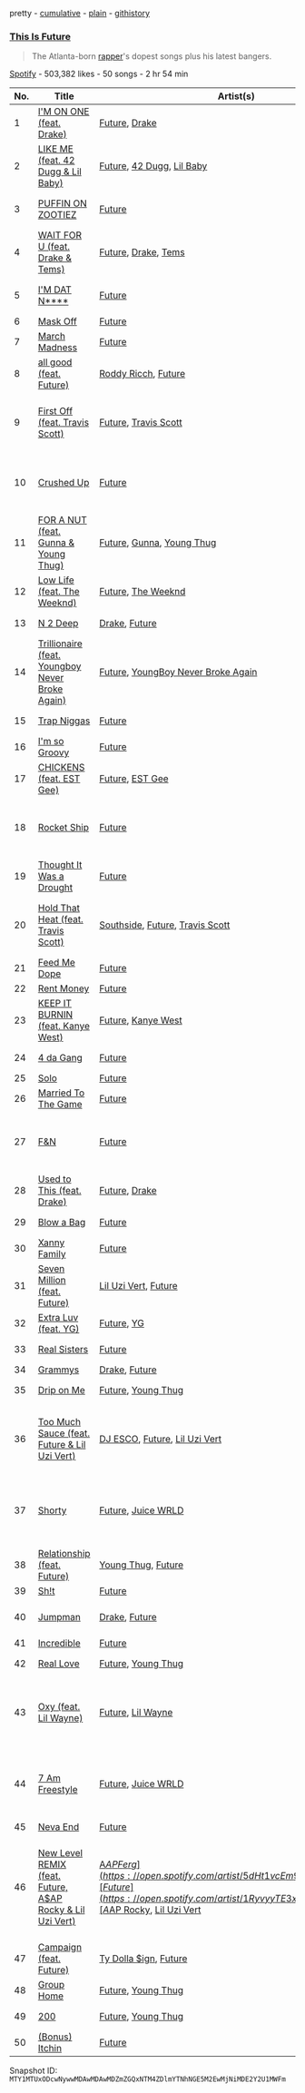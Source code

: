 pretty - [cumulative](/playlists/cumulative/37i9dQZF1DWVstK6FYh8Nw.md) - [plain](/playlists/plain/37i9dQZF1DWVstK6FYh8Nw) - [githistory](https://github.githistory.xyz/mackorone/spotify-playlist-archive/blob/main/playlists/plain/37i9dQZF1DWVstK6FYh8Nw)

### [This Is Future](https://open.spotify.com/playlist/37i9dQZF1DWVstK6FYh8Nw)

> The Atlanta\-born <a href="spotify:artist:1RyvyyTE3xzB2ZywiAwp0i">rapper</a>'s dopest songs plus his latest bangers.

[Spotify](https://open.spotify.com/user/spotify) - 503,382 likes - 50 songs - 2 hr 54 min

| No. | Title | Artist(s) | Album | Length |
|---|---|---|---|---|
| 1 | [I'M ON ONE \(feat\. Drake\)](https://open.spotify.com/track/6wyhUr4Xw8z5uSy0AhoZfU) | [Future](https://open.spotify.com/artist/1RyvyyTE3xzB2ZywiAwp0i), [Drake](https://open.spotify.com/artist/3TVXtAsR1Inumwj472S9r4) | [I NEVER LIKED YOU](https://open.spotify.com/album/6tE9Dnp2zInFij4jKssysL) | 3:56 |
| 2 | [LIKE ME \(feat\. 42 Dugg & Lil Baby\)](https://open.spotify.com/track/3gOL6mYIq19Oq8raxIntrV) | [Future](https://open.spotify.com/artist/1RyvyyTE3xzB2ZywiAwp0i), [42 Dugg](https://open.spotify.com/artist/45gHcnDnMC15sgx3VL7ROG), [Lil Baby](https://open.spotify.com/artist/5f7VJjfbwm532GiveGC0ZK) | [I NEVER LIKED YOU](https://open.spotify.com/album/6ViO9Wx6dWzeUq6DmGTaHl) | 2:12 |
| 3 | [PUFFIN ON ZOOTIEZ](https://open.spotify.com/track/1qMMYpVatbRITKCfq1gasi) | [Future](https://open.spotify.com/artist/1RyvyyTE3xzB2ZywiAwp0i) | [I NEVER LIKED YOU](https://open.spotify.com/album/6tE9Dnp2zInFij4jKssysL) | 2:52 |
| 4 | [WAIT FOR U \(feat\. Drake & Tems\)](https://open.spotify.com/track/59nOXPmaKlBfGMDeOVGrIK) | [Future](https://open.spotify.com/artist/1RyvyyTE3xzB2ZywiAwp0i), [Drake](https://open.spotify.com/artist/3TVXtAsR1Inumwj472S9r4), [Tems](https://open.spotify.com/artist/687cZJR45JO7jhk1LHIbgq) | [I NEVER LIKED YOU](https://open.spotify.com/album/6tE9Dnp2zInFij4jKssysL) | 3:09 |
| 5 | [I'M DAT N\*\*\*\*](https://open.spotify.com/track/0AAVJIN4plafvmNKqRCltG) | [Future](https://open.spotify.com/artist/1RyvyyTE3xzB2ZywiAwp0i) | [I NEVER LIKED YOU](https://open.spotify.com/album/6tE9Dnp2zInFij4jKssysL) | 4:31 |
| 6 | [Mask Off](https://open.spotify.com/track/0VgkVdmE4gld66l8iyGjgx) | [Future](https://open.spotify.com/artist/1RyvyyTE3xzB2ZywiAwp0i) | [FUTURE](https://open.spotify.com/album/17FBoXK1NU2rvJBbzdzw0r) | 3:24 |
| 7 | [March Madness](https://open.spotify.com/track/3WcC6NH9J77xPEvj1SOL7z) | [Future](https://open.spotify.com/artist/1RyvyyTE3xzB2ZywiAwp0i) | [56 Nights](https://open.spotify.com/album/4Mqt4zRLIwFtZyzh7tAUQE) | 4:04 |
| 8 | [all good \(feat\. Future\)](https://open.spotify.com/track/4tEArA9SQlyNrBHpjNZAWM) | [Roddy Ricch](https://open.spotify.com/artist/757aE44tKEUQEqRuT6GnEB), [Future](https://open.spotify.com/artist/1RyvyyTE3xzB2ZywiAwp0i) | [LIVE LIFE FAST](https://open.spotify.com/album/1eVrpJbHRLBbioB9sb5b94) | 3:32 |
| 9 | [First Off \(feat\. Travis Scott\)](https://open.spotify.com/track/3WRIaWsws011vHMd9uzPjG) | [Future](https://open.spotify.com/artist/1RyvyyTE3xzB2ZywiAwp0i), [Travis Scott](https://open.spotify.com/artist/0Y5tJX1MQlPlqiwlOH1tJY) | [Future Hndrxx Presents: The WIZRD](https://open.spotify.com/album/3LpIwZdzFwc10psLingT8x) | 3:48 |
| 10 | [Crushed Up](https://open.spotify.com/track/7wcyO1rrH3Ru4t659IjG41) | [Future](https://open.spotify.com/artist/1RyvyyTE3xzB2ZywiAwp0i) | [Future Hndrxx Presents: The WIZRD](https://open.spotify.com/album/3LpIwZdzFwc10psLingT8x) | 2:29 |
| 11 | [FOR A NUT \(feat\. Gunna & Young Thug\)](https://open.spotify.com/track/7HCX1Ch3mklJyEdpwPZBFW) | [Future](https://open.spotify.com/artist/1RyvyyTE3xzB2ZywiAwp0i), [Gunna](https://open.spotify.com/artist/2hlmm7s2ICUX0LVIhVFlZQ), [Young Thug](https://open.spotify.com/artist/50co4Is1HCEo8bhOyUWKpn) | [I NEVER LIKED YOU](https://open.spotify.com/album/6tE9Dnp2zInFij4jKssysL) | 3:27 |
| 12 | [Low Life \(feat\. The Weeknd\)](https://open.spotify.com/track/7EiZI6JVHllARrX9PUvAdX) | [Future](https://open.spotify.com/artist/1RyvyyTE3xzB2ZywiAwp0i), [The Weeknd](https://open.spotify.com/artist/1Xyo4u8uXC1ZmMpatF05PJ) | [EVOL](https://open.spotify.com/album/3jJKDKdlwRS584zUlHV2Ly) | 5:13 |
| 13 | [N 2 Deep](https://open.spotify.com/track/34D6FJysnQioVingDKufuf) | [Drake](https://open.spotify.com/artist/3TVXtAsR1Inumwj472S9r4), [Future](https://open.spotify.com/artist/1RyvyyTE3xzB2ZywiAwp0i) | [Certified Lover Boy](https://open.spotify.com/album/3SpBlxme9WbeQdI9kx7KAV) | 4:33 |
| 14 | [Trillionaire \(feat\. Youngboy Never Broke Again\)](https://open.spotify.com/track/740kQ8xwSGloumdiKR5Cwz) | [Future](https://open.spotify.com/artist/1RyvyyTE3xzB2ZywiAwp0i), [YoungBoy Never Broke Again](https://open.spotify.com/artist/7wlFDEWiM5OoIAt8RSli8b) | [High Off Life](https://open.spotify.com/album/4bNPOFOzxGhF5jhfIK6lit) | 2:47 |
| 15 | [Trap Niggas](https://open.spotify.com/track/6elNeXUhiuHPD9hH5rocQi) | [Future](https://open.spotify.com/artist/1RyvyyTE3xzB2ZywiAwp0i) | [DS2 \(Deluxe\)](https://open.spotify.com/album/0fUy6IdLHDpGNwavIlhEsl) | 3:03 |
| 16 | [I'm so Groovy](https://open.spotify.com/track/2Nfd2ITp4WkI1aoZlYpZwg) | [Future](https://open.spotify.com/artist/1RyvyyTE3xzB2ZywiAwp0i) | [FUTURE](https://open.spotify.com/album/17FBoXK1NU2rvJBbzdzw0r) | 4:21 |
| 17 | [CHICKENS \(feat\. EST Gee\)](https://open.spotify.com/track/53wBhj706wDMNuBj4FJ0RI) | [Future](https://open.spotify.com/artist/1RyvyyTE3xzB2ZywiAwp0i), [EST Gee](https://open.spotify.com/artist/4FlG0V0jhLO4qGpayFOphj) | [I NEVER LIKED YOU](https://open.spotify.com/album/6tE9Dnp2zInFij4jKssysL) | 3:15 |
| 18 | [Rocket Ship](https://open.spotify.com/track/4HfaOznGhHYWqPtpLYz2PB) | [Future](https://open.spotify.com/artist/1RyvyyTE3xzB2ZywiAwp0i) | [Future Hndrxx Presents: The WIZRD](https://open.spotify.com/album/3LpIwZdzFwc10psLingT8x) | 1:56 |
| 19 | [Thought It Was a Drought](https://open.spotify.com/track/5ihDGnhQgMA0F0tk9fNLlA) | [Future](https://open.spotify.com/artist/1RyvyyTE3xzB2ZywiAwp0i) | [DS2 \(Deluxe\)](https://open.spotify.com/album/0fUy6IdLHDpGNwavIlhEsl) | 4:25 |
| 20 | [Hold That Heat \(feat\. Travis Scott\)](https://open.spotify.com/track/6OrTKLtcF7EBayOV2QqkSK) | [Southside](https://open.spotify.com/artist/23DYJsw4uSCguIqiTIDtcN), [Future](https://open.spotify.com/artist/1RyvyyTE3xzB2ZywiAwp0i), [Travis Scott](https://open.spotify.com/artist/0Y5tJX1MQlPlqiwlOH1tJY) | [Hold That Heat \(feat\. Travis Scott\)](https://open.spotify.com/album/27rslGtWf5WEDhLlG05r12) | 3:41 |
| 21 | [Feed Me Dope](https://open.spotify.com/track/3lyeSiAIdLoZUHhV8psOTI) | [Future](https://open.spotify.com/artist/1RyvyyTE3xzB2ZywiAwp0i) | [SUPER SLIMEY](https://open.spotify.com/album/187UNqZ7MX3neMYkkevmdm) | 2:46 |
| 22 | [Rent Money](https://open.spotify.com/track/5W9QCBJ6Em0XWX333YrNhc) | [Future](https://open.spotify.com/artist/1RyvyyTE3xzB2ZywiAwp0i) | [FUTURE](https://open.spotify.com/album/17FBoXK1NU2rvJBbzdzw0r) | 4:25 |
| 23 | [KEEP IT BURNIN \(feat\. Kanye West\)](https://open.spotify.com/track/7rWCWzPRftzZTZtIyQtaDU) | [Future](https://open.spotify.com/artist/1RyvyyTE3xzB2ZywiAwp0i), [Kanye West](https://open.spotify.com/artist/5K4W6rqBFWDnAN6FQUkS6x) | [I NEVER LIKED YOU](https://open.spotify.com/album/6tE9Dnp2zInFij4jKssysL) | 3:27 |
| 24 | [4 da Gang](https://open.spotify.com/track/3IJ6BBFLD2I2CH3hHFQj3O) | [Future](https://open.spotify.com/artist/1RyvyyTE3xzB2ZywiAwp0i) | [SUPER SLIMEY](https://open.spotify.com/album/187UNqZ7MX3neMYkkevmdm) | 3:07 |
| 25 | [Solo](https://open.spotify.com/track/4lH6nENd1y81jp7Yt9lTBX) | [Future](https://open.spotify.com/artist/1RyvyyTE3xzB2ZywiAwp0i) | [HNDRXX](https://open.spotify.com/album/7K6OykPbezfgKgBufihn6X) | 4:25 |
| 26 | [Married To The Game](https://open.spotify.com/track/4Kup1kDTLoJaUMgpGFPqau) | [Future](https://open.spotify.com/artist/1RyvyyTE3xzB2ZywiAwp0i) | [Project E.T.](https://open.spotify.com/album/3C3RvTGChyw9k6A2uaa2B3) | 2:10 |
| 27 | [F&N](https://open.spotify.com/track/5YP6yKgGGsXKukqxXypVAf) | [Future](https://open.spotify.com/artist/1RyvyyTE3xzB2ZywiAwp0i) | [Future Hndrxx Presents: The WIZRD](https://open.spotify.com/album/3LpIwZdzFwc10psLingT8x) | 3:09 |
| 28 | [Used to This \(feat\. Drake\)](https://open.spotify.com/track/3V8sM5OOG6YfDuDLa2IIYJ) | [Future](https://open.spotify.com/artist/1RyvyyTE3xzB2ZywiAwp0i), [Drake](https://open.spotify.com/artist/3TVXtAsR1Inumwj472S9r4) | [Used to This \(feat\. Drake\)](https://open.spotify.com/album/0BR3ra3Bqf6ZBJbD8t4tIu) | 3:00 |
| 29 | [Blow a Bag](https://open.spotify.com/track/6ycYqFnXnjMOwMvEMbEpUk) | [Future](https://open.spotify.com/artist/1RyvyyTE3xzB2ZywiAwp0i) | [DS2 \(Deluxe\)](https://open.spotify.com/album/0fUy6IdLHDpGNwavIlhEsl) | 3:14 |
| 30 | [Xanny Family](https://open.spotify.com/track/0BzDQgmeRdA4V71VhfBvXT) | [Future](https://open.spotify.com/artist/1RyvyyTE3xzB2ZywiAwp0i) | [EVOL](https://open.spotify.com/album/3jJKDKdlwRS584zUlHV2Ly) | 3:05 |
| 31 | [Seven Million \(feat\. Future\)](https://open.spotify.com/track/6j0teRL3WdExzqmy334sh5) | [Lil Uzi Vert](https://open.spotify.com/artist/4O15NlyKLIASxsJ0PrXPfz), [Future](https://open.spotify.com/artist/1RyvyyTE3xzB2ZywiAwp0i) | [The Perfect LUV Tape](https://open.spotify.com/album/6LX75kNicFqjjiAOeZgN67) | 3:02 |
| 32 | [Extra Luv \(feat\. YG\)](https://open.spotify.com/track/1tlBuoIRrtqFs9bE9dmli5) | [Future](https://open.spotify.com/artist/1RyvyyTE3xzB2ZywiAwp0i), [YG](https://open.spotify.com/artist/0A0FS04o6zMoto8OKPsDwY) | [FUTURE](https://open.spotify.com/album/17FBoXK1NU2rvJBbzdzw0r) | 4:06 |
| 33 | [Real Sisters](https://open.spotify.com/track/5GhJq5J9ZWIEDZdyw7EWzt) | [Future](https://open.spotify.com/artist/1RyvyyTE3xzB2ZywiAwp0i) | [DS2 \(Deluxe\)](https://open.spotify.com/album/0fUy6IdLHDpGNwavIlhEsl) | 2:53 |
| 34 | [Grammys](https://open.spotify.com/track/5e574bhjycX1eH2l4Auage) | [Drake](https://open.spotify.com/artist/3TVXtAsR1Inumwj472S9r4), [Future](https://open.spotify.com/artist/1RyvyyTE3xzB2ZywiAwp0i) | [Views](https://open.spotify.com/album/40GMAhriYJRO1rsY4YdrZb) | 3:40 |
| 35 | [Drip on Me](https://open.spotify.com/track/2ya9d4B06EQ8Fpj5SSqiTH) | [Future](https://open.spotify.com/artist/1RyvyyTE3xzB2ZywiAwp0i), [Young Thug](https://open.spotify.com/artist/50co4Is1HCEo8bhOyUWKpn) | [SUPER SLIMEY](https://open.spotify.com/album/187UNqZ7MX3neMYkkevmdm) | 3:19 |
| 36 | [Too Much Sauce \(feat\. Future & Lil Uzi Vert\)](https://open.spotify.com/track/5oyUurs28XRagLa8lgm6V3) | [DJ ESCO](https://open.spotify.com/artist/2J0JN7EFN10G1Tty6hX0AN), [Future](https://open.spotify.com/artist/1RyvyyTE3xzB2ZywiAwp0i), [Lil Uzi Vert](https://open.spotify.com/artist/4O15NlyKLIASxsJ0PrXPfz) | [Too Much Sauce \(feat\. Future & Lil Uzi Vert\)](https://open.spotify.com/album/1pwl3JoaTkC10tQkodV4CN) | 3:43 |
| 37 | [Shorty](https://open.spotify.com/track/5ExHDzOoOhC4xZGPh9zyQZ) | [Future](https://open.spotify.com/artist/1RyvyyTE3xzB2ZywiAwp0i), [Juice WRLD](https://open.spotify.com/artist/4MCBfE4596Uoi2O4DtmEMz) | [Future & Juice WRLD Present..\. WRLD ON DRUGS](https://open.spotify.com/album/6P9PZjWXoCRF5b66BafPKY) | 2:01 |
| 38 | [Relationship \(feat\. Future\)](https://open.spotify.com/track/25oOaleife6E2MIKmFkPvg) | [Young Thug](https://open.spotify.com/artist/50co4Is1HCEo8bhOyUWKpn), [Future](https://open.spotify.com/artist/1RyvyyTE3xzB2ZywiAwp0i) | [Beautiful Thugger Girls](https://open.spotify.com/album/51KZKzPd3OQT1r46a55VTt) | 3:35 |
| 39 | [Sh!t](https://open.spotify.com/track/0pT1DW5RUHelpBMyEgWwaU) | [Future](https://open.spotify.com/artist/1RyvyyTE3xzB2ZywiAwp0i) | [Honest](https://open.spotify.com/album/5rbqupVSYwvEmXBUnFtUf7) | 4:49 |
| 40 | [Jumpman](https://open.spotify.com/track/27GmP9AWRs744SzKcpJsTZ) | [Drake](https://open.spotify.com/artist/3TVXtAsR1Inumwj472S9r4), [Future](https://open.spotify.com/artist/1RyvyyTE3xzB2ZywiAwp0i) | [What A Time To Be Alive](https://open.spotify.com/album/1ozpmkWcCHwsQ4QTnxOOdT) | 3:25 |
| 41 | [Incredible](https://open.spotify.com/track/2qwn6whaZf7gax7SaqUZSC) | [Future](https://open.spotify.com/artist/1RyvyyTE3xzB2ZywiAwp0i) | [HNDRXX](https://open.spotify.com/album/7K6OykPbezfgKgBufihn6X) | 4:08 |
| 42 | [Real Love](https://open.spotify.com/track/1OwNWr75pNTyhifOTT0uIG) | [Future](https://open.spotify.com/artist/1RyvyyTE3xzB2ZywiAwp0i), [Young Thug](https://open.spotify.com/artist/50co4Is1HCEo8bhOyUWKpn) | [SUPER SLIMEY](https://open.spotify.com/album/187UNqZ7MX3neMYkkevmdm) | 4:02 |
| 43 | [Oxy \(feat\. Lil Wayne\)](https://open.spotify.com/track/0nWMTq3fBceV1uZlhFn6of) | [Future](https://open.spotify.com/artist/1RyvyyTE3xzB2ZywiAwp0i), [Lil Wayne](https://open.spotify.com/artist/55Aa2cqylxrFIXC767Z865) | [Future & Juice WRLD Present..\. WRLD ON DRUGS](https://open.spotify.com/album/6P9PZjWXoCRF5b66BafPKY) | 3:00 |
| 44 | [7 Am Freestyle](https://open.spotify.com/track/1hHe7cirScEJWgAS0JFqTL) | [Future](https://open.spotify.com/artist/1RyvyyTE3xzB2ZywiAwp0i), [Juice WRLD](https://open.spotify.com/artist/4MCBfE4596Uoi2O4DtmEMz) | [Future & Juice WRLD Present..\. WRLD ON DRUGS](https://open.spotify.com/album/6P9PZjWXoCRF5b66BafPKY) | 3:12 |
| 45 | [Neva End](https://open.spotify.com/track/4sX8e5VkqBWA7IIooImSsS) | [Future](https://open.spotify.com/artist/1RyvyyTE3xzB2ZywiAwp0i) | [Pluto](https://open.spotify.com/album/6vmsGTuTYTo5GDHkosmq2E) | 4:22 |
| 46 | [New Level REMIX \(feat\. Future, A$AP Rocky & Lil Uzi Vert\)](https://open.spotify.com/track/36evXa8bNvfBYNzePEWhG1) | [A$AP Ferg](https://open.spotify.com/artist/5dHt1vcEm9qb8fCyLcB3HL), [Future](https://open.spotify.com/artist/1RyvyyTE3xzB2ZywiAwp0i), [A$AP Rocky](https://open.spotify.com/artist/13ubrt8QOOCPljQ2FL1Kca), [Lil Uzi Vert](https://open.spotify.com/artist/4O15NlyKLIASxsJ0PrXPfz) | [New Level REMIX \(feat\. Future, A$AP Rocky & Lil Uzi Vert\)](https://open.spotify.com/album/3c5lXufvveeuYbYnTNZxNl) | 4:11 |
| 47 | [Campaign \(feat\. Future\)](https://open.spotify.com/track/6JvHYmanlC8FdbeiCztcrR) | [Ty Dolla $ign](https://open.spotify.com/artist/7c0XG5cIJTrrAgEC3ULPiq), [Future](https://open.spotify.com/artist/1RyvyyTE3xzB2ZywiAwp0i) | [Campaign](https://open.spotify.com/album/7bSsdgWDh5VRI3ZVOXQEj4) | 3:57 |
| 48 | [Group Home](https://open.spotify.com/track/3kciYQvHGFkQYaZd0m1Pbc) | [Future](https://open.spotify.com/artist/1RyvyyTE3xzB2ZywiAwp0i), [Young Thug](https://open.spotify.com/artist/50co4Is1HCEo8bhOyUWKpn) | [SUPER SLIMEY](https://open.spotify.com/album/187UNqZ7MX3neMYkkevmdm) | 4:02 |
| 49 | [200](https://open.spotify.com/track/5b06JZjts6dgyyuY1m7roq) | [Future](https://open.spotify.com/artist/1RyvyyTE3xzB2ZywiAwp0i), [Young Thug](https://open.spotify.com/artist/50co4Is1HCEo8bhOyUWKpn) | [SUPER SLIMEY](https://open.spotify.com/album/187UNqZ7MX3neMYkkevmdm) | 2:26 |
| 50 | [\(Bonus\) Itchin](https://open.spotify.com/track/53CUl8RvJqbBPm31SiSg7Q) | [Future](https://open.spotify.com/artist/1RyvyyTE3xzB2ZywiAwp0i) | [Astronaut Status](https://open.spotify.com/album/56P7aZkTGJGsYGe0DH7mqA) | 2:38 |

Snapshot ID: `MTY1MTUxODcwNywwMDAwMDAwMDZmZGQxNTM4ZDlmYTNhNGE5M2EwMjNiMDE2Y2U1MWFm`
